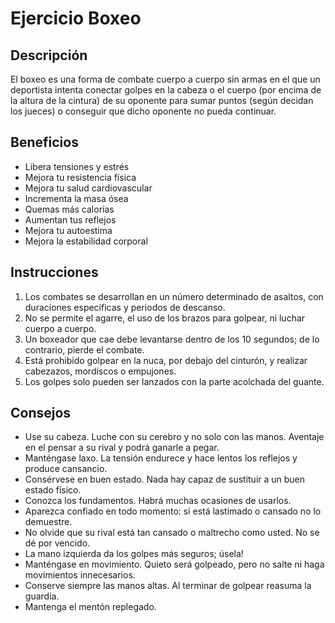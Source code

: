 # Ejercicio Boxeo

## Descripción
El boxeo es una forma de combate cuerpo a cuerpo sin armas en el que un deportista intenta conectar golpes en la cabeza o el cuerpo (por encima de la altura de la cintura) de su oponente para sumar puntos (según decidan los jueces) o conseguir que dicho oponente no pueda continuar.

## Beneficios
- Libera tensiones y estrés
- Mejora tu resistencia física
- Mejora tu salud cardiovascular
- Incrementa la masa ósea
- Quemas más calorías
- Aumentan tus reflejos
- Mejora tu autoestima
- Mejora la estabilidad corporal

## Instrucciones
1. Los combates se desarrollan en un número determinado de asaltos, con duraciones específicas y periodos de descanso.
2. No se permite el agarre, el uso de los brazos para golpear, ni luchar cuerpo a cuerpo.
3. Un boxeador que cae debe levantarse dentro de los 10 segundos; de lo contrario, pierde el combate.
4. Está prohibido golpear en la nuca, por debajo del cinturón, y realizar cabezazos, mordiscos o empujones.
5. Los golpes solo pueden ser lanzados con la parte acolchada del guante.

## Consejos
- Use su cabeza. Luche con su cerebro y no solo con las manos. Aventaje en el pensar a su rival y podrá ganarle a pegar.
- Manténgase laxo. La tensión endurece y hace lentos los reflejos y produce cansancio.
- Consérvese en buen estado. Nada hay capaz de sustituir a un buen estado físico.
- Conozca los fundamentos. Habrá muchas ocasiones de usarlos.
- Aparezca confiado en todo momento: si está lastimado o cansado no lo demuestre.
- No olvide que su rival está tan cansado o maltrecho como usted. No se dé por vencido.
- La mano izquierda da los golpes más seguros; úsela!
- Manténgase en movimiento. Quieto será golpeado, pero no salte ni haga movimientos innecesarios.
- Conserve siempre las manos altas. Al terminar de golpear reasuma la guardia.
- Mantenga el mentón replegado.
